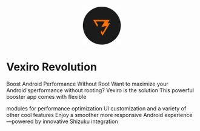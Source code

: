 <p align="center">
  <img src="icon/icon.png" alt="Frame Hub Logo" width="100" />
</p>

# Vexiro Revolution
Boost Android Performance Without Root Want to maximize your Android'sperformance without rooting? Vexiro is the solution This powerful booster app comes with flexible 

modules for performance optimization UI customization and a variety of other cool features Enjoy a smoother more responsive Android experience—powered by innovative Shizuku integration
